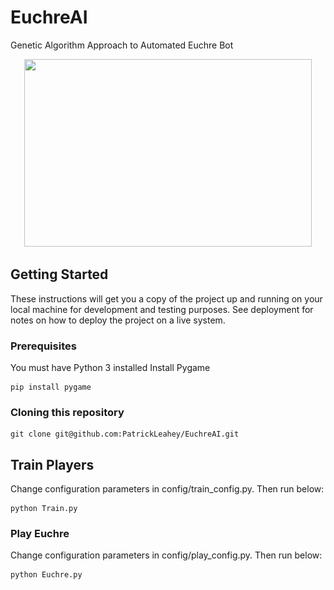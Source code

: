 # EuchreAI
Genetic Algorithm Approach to Automated Euchre Bot

<p align="center">
  <img width="460" height="300" src = ![alt text](https://raw.githubusercontent.com/PatrickLeahey/EuchreAI/master/config/card_imgs/Capture.PNG)>
</p>



## Getting Started

These instructions will get you a copy of the project up and running on your local machine for development and testing purposes. See deployment for notes on how to deploy the project on a live system.

### Prerequisites

You must have Python 3 installed
Install Pygame

```
pip install pygame
```

### Cloning this repository

```
git clone git@github.com:PatrickLeahey/EuchreAI.git
```

## Train Players

Change configuration parameters in config/train_config.py. Then run below:

```
python Train.py
```

### Play Euchre 

Change configuration parameters in config/play_config.py. Then run below:

```
python Euchre.py
```

